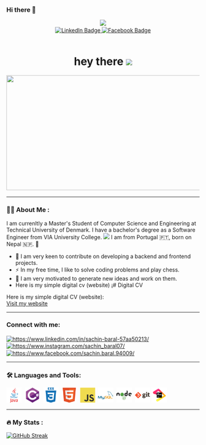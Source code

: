 ### Hi there 👋


<div id="header" align="center">
  <img src="https://media.giphy.com/media/M9gbBd9nbDrOTu1Mqx/giphy.gif" width="100"/>
  <div id="badges">
     <a href="https://www.linkedin.com/in/sachin-baral-57aa50213" target="_blank">
         <img src="https://img.shields.io/badge/LinkedIn-blue?style=for-the-badge&logo=linkedin&logoColor=white" alt="LinkedIn Badge"/>
     </a>
     <a href="https://www.facebook.com/sachin.baral.94009/" target="_blank">
         <img src="https://img.shields.io/badge/Facebook-red?style=for-the-badge&logo=facebook&logoColor=white" alt="Facebook Badge"/>
     </a>
  </div>
  <img src="https://komarev.com/ghpvc/?username=MrSachin7&style=flat-square&color=blue" alt=""/>
  <h1>
       hey there
       <img src="https://media.giphy.com/media/hvRJCLFzcasrR4ia7z/giphy.gif" width="30px"/>
  </h1>

  <img src="https://media.giphy.com/media/dWesBcTLavkZuG35MI/giphy.gif" width="600" height="300"/>
</div>

---


### :man_technologist: About Me :
I am currenltly a Master's Student of Computer Science and Engineering at Technical University of Denmark. I have a bachelor's degree as a Software Engineer from VIA University College.  <img src="https://media.giphy.com/media/WUlplcMpOCEmTGBtBW/giphy.gif" width="30"> I am from Portugal :portugal:, born on Nepal :nepal:. :wave:
- :telescope: I am very keen to contribute on developing a backend and frontend projects.
- :zap: In my free time, I like to solve coding problems and play chess.
- :seedling: I am very motivated to generate new ideas and work on them.
- Here is my simple digital cv (website) 
¡# Digital CV

Here is my simple digital CV (website):  
[Visit my website](https://mrsachin7.github.io/personal-site/)

---
<h3 align="left">Connect with me:</h3>
<p align="left">
<a href="https://linkedin.com/in/sachin-baral-57aa50213/" target="blank"><img align="center" src="https://raw.githubusercontent.com/rahuldkjain/github-profile-readme-generator/master/src/images/icons/Social/linked-in-alt.svg" alt="https://www.linkedin.com/in/sachin-baral-57aa50213/" height="30" width="40" /></a>
<a href="https://www.instagram.com/sachin_baral07/" target="blank"><img align="center" src="https://raw.githubusercontent.com/rahuldkjain/github-profile-readme-generator/master/src/images/icons/Social/instagram.svg" alt="https://www.instagram.com/sachin_baral07/" height="30" width="40" /></a>
<a href="https://www.facebook.com/sachin.baral.94009/" target="blank"><img align="center" src="https://raw.githubusercontent.com/rahuldkjain/github-profile-readme-generator/master/src/images/icons/Social/facebook.svg" alt="https://www.facebook.com/sachin.baral.94009/" height="30" width="40" /></a>
</p>

---
### :hammer_and_wrench: Languages and Tools:
<div>
  <img src="https://github.com/devicons/devicon/blob/master/icons/java/java-original-wordmark.svg" title="Java" alt="Java" width="40" height="40"/>&nbsp;
  <img src="https://github.com/devicons/devicon/blob/master/icons/csharp/csharp-original.svg" title ="C#" alt="C#" width="40" height="40"/>&nbsp;
  <img src="https://github.com/devicons/devicon/blob/master/icons/css3/css3-plain-wordmark.svg"  title="CSS3" alt="CSS" width="40" height="40"/>&nbsp;
  <img src="https://github.com/devicons/devicon/blob/master/icons/html5/html5-original.svg" title="HTML5" alt="HTML" width="40" height="40"/>&nbsp;
  <img src="https://github.com/devicons/devicon/blob/master/icons/javascript/javascript-original.svg" title="JavaScript" alt="JavaScript" width="40" height="40"/>&nbsp;
  <img src="https://github.com/devicons/devicon/blob/master/icons/mysql/mysql-original-wordmark.svg" title="MySQL"  alt="MySQL" width="40" height="40"/>&nbsp;
  <img src="https://github.com/devicons/devicon/blob/master/icons/nodejs/nodejs-original-wordmark.svg" title="NodeJS" alt="NodeJS" width="40" height="40"/>&nbsp;
  <img src="https://github.com/devicons/devicon/blob/master/icons/git/git-original-wordmark.svg" title="Git" **alt="Git" width="40" height="40"/>
   <img src="https://github.com/devicons/devicon/blob/master/icons/jetbrains/jetbrains-original.svg" title="Jetbrains" **alt="Jetbrains" width="40" height="40"/>
</div>

---
### :fire: My Stats :
[![GitHub Streak](http://github-readme-streak-stats.herokuapp.com?user=MrSachin7&theme=dark&background=000000)](https://git.io/streak-stats)








